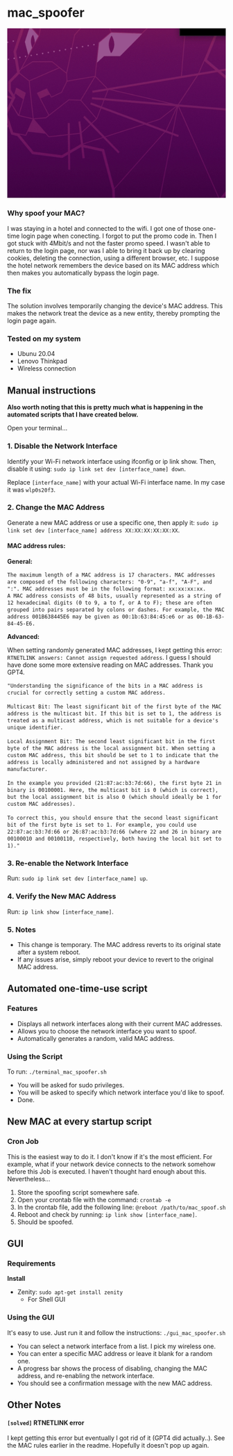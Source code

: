 # mac_spoofer

![GUI Demo](other/gui_demo.gif)

### Why spoof your MAC? 

I was staying in a hotel and connected to the wifi. I got one of those one-time login page when conecting. I forgot to put the promo code in. Then I got stuck with 4Mbit/s and not the faster promo speed. I wasn't able to return to the login page, nor was I able to bring it back up by clearing cookies, deleting the connection, using a different browser, etc. I suppose the hotel network remembers the device based on its MAC address which then makes you automatically bypass the login page. 

### The fix

The solution involves temporarily changing the device's MAC address. This makes the network treat the device as a new entity, thereby prompting the login page again.

### Tested on my system 

- Ubunu 20.04
- Lenovo Thinkpad
- Wireless connection

## Manual instructions

**Also worth noting that this is pretty much what is happening in the automated scripts that I have created below.**

Open your terminal... 

### 1. Disable the Network Interface

Identify your Wi-Fi network interface using ifconfig or ip link show. Then, disable it using: `sudo ip link set dev [interface_name] down`. 

Replace `[interface_name]` with your actual Wi-Fi interface name. In my case it was `wlp0s20f3`.

### 2. Change the MAC Address

Generate a new MAC address or use a specific one, then apply it: `sudo ip link set dev [interface_name] address XX:XX:XX:XX:XX:XX`.

#### MAC address rules: 

**General:**

    The maximum length of a MAC address is 17 characters. MAC addresses are composed of the following characters: "0-9", "a-f", "A-F", and ":". MAC addresses must be in the following format: xx:xx:xx:xx.
    A MAC address consists of 48 bits, usually represented as a string of 12 hexadecimal digits (0 to 9, a to f, or A to F); these are often grouped into pairs separated by colons or dashes. For example, the MAC address 001B638445E6 may be given as 00:1b:63:84:45:e6 or as 00-1B-63-84-45-E6.

**Advanced:**

When setting randomly generated MAC addresses, I kept getting this error: `RTNETLINK answers: Cannot assign requested address`. I guess I should have done some more extensive reading on MAC addresses. Thank you GPT4. 

    "Understanding the significance of the bits in a MAC address is crucial for correctly setting a custom MAC address.

    Multicast Bit: The least significant bit of the first byte of the MAC address is the multicast bit. If this bit is set to 1, the address is treated as a multicast address, which is not suitable for a device's unique identifier.

    Local Assignment Bit: The second least significant bit in the first byte of the MAC address is the local assignment bit. When setting a custom MAC address, this bit should be set to 1 to indicate that the address is locally administered and not assigned by a hardware manufacturer.

    In the example you provided (21:87:ac:b3:7d:66), the first byte 21 in binary is 00100001. Here, the multicast bit is 0 (which is correct), but the local assignment bit is also 0 (which should ideally be 1 for custom MAC addresses).

    To correct this, you should ensure that the second least significant bit of the first byte is set to 1. For example, you could use 22:87:ac:b3:7d:66 or 26:87:ac:b3:7d:66 (where 22 and 26 in binary are 00100010 and 00100110, respectively, both having the local bit set to 1)."

### 3. Re-enable the Network Interface

Run: `sudo ip link set dev [interface_name] up`.

### 4. Verify the New MAC Address

Run: `ip link show [interface_name]`.

### 5. Notes

- This change is temporary. The MAC address reverts to its original state after a system reboot.
- If any issues arise, simply reboot your device to revert to the original MAC address.

## Automated one-time-use script 

### Features

- Displays all network interfaces along with their current MAC addresses.
- Allows you to choose the network interface you want to spoof.
- Automatically generates a random, valid MAC address.

### Using the Script

To run: `./terminal_mac_spoofer.sh`

- You will be asked for sudo privileges. 
- You will be asked to specify which network interface you'd like to spoof. 
- Done. 


## New MAC at every startup script

### Cron Job 

This is the easiest way to do it. I don't know if it's the most efficient. For example, what if your network device connects to the network somehow before this Job is executed. I haven't thought hard enough about this. Nevertheless...

1. Store the spoofing script somewhere safe. 
2. Open your crontab file with the command: `crontab -e` 
3. In the crontab file, add the following line: `@reboot /path/to/mac_spoof.sh`
4. Reboot and check by running: `ip link show [interface_name]`.
5. Should be spoofed.  

## GUI 

### Requirements

**Install**
- Zenity: `sudo apt-get install zenity`
    - For Shell GUI

### Using the GUI

It's easy to use. Just run it and follow the instructions: `./gui_mac_spoofer.sh`

- You can select a network interface from a list. I pick my wireless one. 
- You can enter a specific MAC address or leave it blank for a random one.
- A progress bar shows the process of disabling, changing the MAC address, and re-enabling the network interface.
- You should see a confirmation message with the new MAC address.

## Other Notes 

#### `[solved]` RTNETLINK error

I kept getting this error but eventually I got rid of it (GPT4 did actually..). See the MAC rules earlier in the readme. Hopefully it doesn't pop up again. 